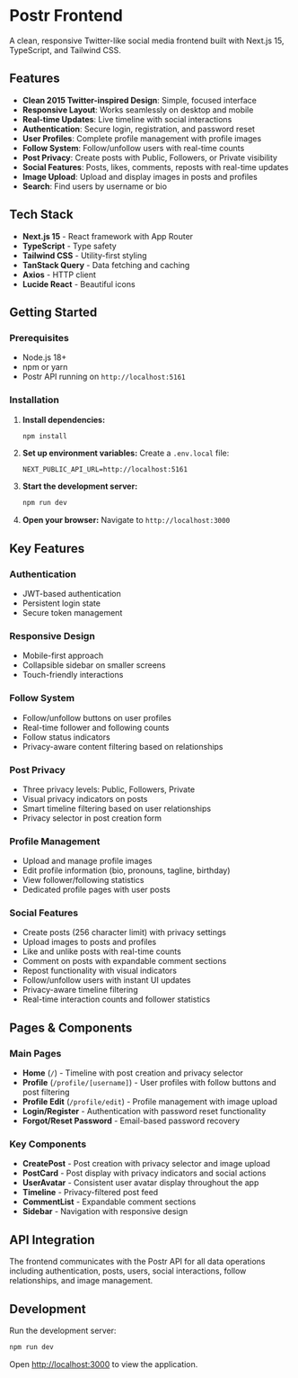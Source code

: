 # Postr Frontend

A clean, responsive Twitter-like social media frontend built with Next.js 15, TypeScript, and Tailwind CSS.

## Features

- **Clean 2015 Twitter-inspired Design**: Simple, focused interface
- **Responsive Layout**: Works seamlessly on desktop and mobile
- **Real-time Updates**: Live timeline with social interactions
- **Authentication**: Secure login, registration, and password reset
- **User Profiles**: Complete profile management with profile images
- **Follow System**: Follow/unfollow users with real-time counts
- **Post Privacy**: Create posts with Public, Followers, or Private visibility
- **Social Features**: Posts, likes, comments, reposts with real-time updates
- **Image Upload**: Upload and display images in posts and profiles
- **Search**: Find users by username or bio

## Tech Stack

- **Next.js 15** - React framework with App Router
- **TypeScript** - Type safety
- **Tailwind CSS** - Utility-first styling
- **TanStack Query** - Data fetching and caching
- **Axios** - HTTP client
- **Lucide React** - Beautiful icons

## Getting Started

### Prerequisites

- Node.js 18+
- npm or yarn
- Postr API running on `http://localhost:5161`

### Installation

1. **Install dependencies:**
   ```bash
   npm install
   ```

2. **Set up environment variables:**
   Create a `.env.local` file:
   ```env
   NEXT_PUBLIC_API_URL=http://localhost:5161
   ```

3. **Start the development server:**
   ```bash
   npm run dev
   ```

4. **Open your browser:**
   Navigate to `http://localhost:3000`

## Key Features

### Authentication
- JWT-based authentication
- Persistent login state
- Secure token management

### Responsive Design
- Mobile-first approach
- Collapsible sidebar on smaller screens
- Touch-friendly interactions

### Follow System
- Follow/unfollow buttons on user profiles
- Real-time follower and following counts
- Follow status indicators
- Privacy-aware content filtering based on relationships

### Post Privacy
- Three privacy levels: Public, Followers, Private
- Visual privacy indicators on posts
- Smart timeline filtering based on user relationships
- Privacy selector in post creation form

### Profile Management
- Upload and manage profile images
- Edit profile information (bio, pronouns, tagline, birthday)
- View follower/following statistics
- Dedicated profile pages with user posts

### Social Features
- Create posts (256 character limit) with privacy settings
- Upload images to posts and profiles
- Like and unlike posts with real-time counts
- Comment on posts with expandable comment sections
- Repost functionality with visual indicators
- Follow/unfollow users with instant UI updates
- Privacy-aware timeline filtering
- Real-time interaction counts and follower statistics

## Pages & Components

### Main Pages
- **Home** (`/`) - Timeline with post creation and privacy selector
- **Profile** (`/profile/[username]`) - User profiles with follow buttons and post filtering
- **Profile Edit** (`/profile/edit`) - Profile management with image upload
- **Login/Register** - Authentication with password reset functionality
- **Forgot/Reset Password** - Email-based password recovery

### Key Components
- **CreatePost** - Post creation with privacy selector and image upload
- **PostCard** - Post display with privacy indicators and social actions
- **UserAvatar** - Consistent user avatar display throughout the app
- **Timeline** - Privacy-filtered post feed
- **CommentList** - Expandable comment sections
- **Sidebar** - Navigation with responsive design

## API Integration

The frontend communicates with the Postr API for all data operations including authentication, posts, users, social interactions, follow relationships, and image management.

## Development

Run the development server:

```bash
npm run dev
```

Open [http://localhost:3000](http://localhost:3000) to view the application.
